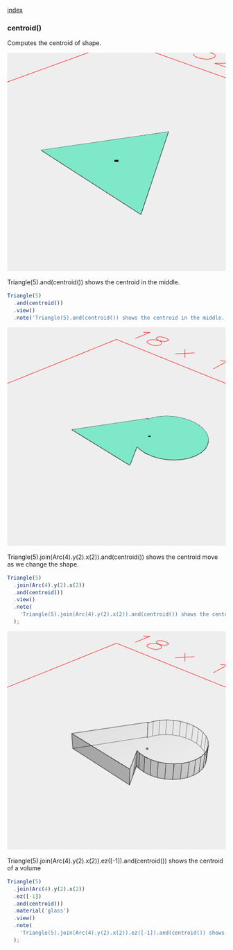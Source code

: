 [index](../../nb/api/index.md)
### centroid()
Computes the centroid of shape.

![Image](centroid.md.$2.png)

Triangle(5).and(centroid()) shows the centroid in the middle.

```JavaScript
Triangle(5)
  .and(centroid())
  .view()
  .note('Triangle(5).and(centroid()) shows the centroid in the middle.');
```

![Image](centroid.md.$3.png)

Triangle(5).join(Arc(4).y(2).x(2)).and(centroid()) shows the centroid move as we change the shape.

```JavaScript
Triangle(5)
  .join(Arc(4).y(2).x(2))
  .and(centroid())
  .view()
  .note(
    'Triangle(5).join(Arc(4).y(2).x(2)).and(centroid()) shows the centroid move as we change the shape.'
  );
```

![Image](centroid.md.$4.png)

Triangle(5).join(Arc(4).y(2).x(2)).ez([-1]).and(centroid()) shows the centroid of a volume

```JavaScript
Triangle(5)
  .join(Arc(4).y(2).x(2))
  .ez([-1])
  .and(centroid())
  .material('glass')
  .view()
  .note(
    'Triangle(5).join(Arc(4).y(2).x(2)).ez([-1]).and(centroid()) shows the centroid of a volume'
  );
```
